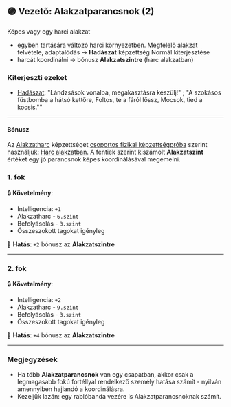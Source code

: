 ## 🟣 Vezető: Alakzatparancsnok (2)

Képes vagy egy harci alakzat
- egyben tartására változó harci környezetben. Megfelelő alakzat felvétele, adaptálódás  → **Hadászat** képzettség Normál kiterjesztése
- harcát koordinálni → bónusz **Alakzatszintre** (harc alakzatban)

### Kiterjeszti ezeket

- [Hadászat](../kepzettsegek.primer.altalanos/hadaszat.md): "Lándzsások vonalba, megakasztásra készülj!" ; "A szokásos füstbomba a hátsó kettőre, Foltos, te a fáról lőssz, Mocsok, tied a kocsis.""

---
#### Bónusz

Az [Alakzatharc](../kepzettsegek.primer.harci/alakzatharc.md) képzettséget [csoportos fizikai képzettségpróba](../037_csoportos_kepzettsegproba.md#%EF%B8%8F-1-csoportos-fizikai-k%C3%A9pzetts%C3%A9gpr%C3%B3ba) szerint használjuk: [Harc alakzatban](../065_03_harc_alakzatban.md). A fentiek szerint kiszámolt **Alakzatszint** értéket egy jó parancsnok képes koordinálásával megemelni.
### 1. fok

🔒 **Követelmény**:
- Intelligencia: `+1`
- Alakzatharc - `6.szint`
- Befolyásolás - `3.szint`
- Összeszokott tagokat igényleg

🌟 **Hatás**: `+2` bónusz az **Alakzatszintre**

---
### 2. fok

🔒 **Követelmény**:
- Intelligencia: `+2`
- Alakzatharc - `9.szint`
- Befolyásolás - `3.szint`
- Összeszokott tagokat igényleg

🌟 **Hatás**: `+4` bónusz az **Alakzatszintre**

---
### Megjegyzések

- Ha több **Alakzatparancsnok** van egy csapatban, akkor csak a legmagasabb fokú fortéllyal rendelkező személy hatása számít - nyilván amennyiben hajlandó a koordinálásra.
- Kezeljük lazán: egy rablóbanda vezére is Alakzatparancsnoknak számít.
